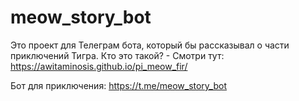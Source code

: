 # meow_story_bot

Это проект для Телеграм бота, который бы рассказывал о части приключений Тигра.
Кто это такой? - Смотри тут: https://awitaminosis.github.io/pi_meow_fir/

Бот для приключения: https://t.me/meow_story_bot